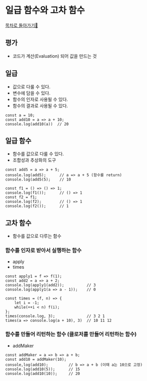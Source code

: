 # 일급 함수와 고차 함수
<a href="https://github.com/EungyuCho/functional-js">목차로 돌아가기🏃</a>
## 평가
 - 코드가 계산(Evaluation) 되어 값을 만드는 것
 
 ## 일급
 - 값으로 다룰 수 있다.
 - 변수에 담을 수 있다.
 - 함수의 인자로 사용될 수 있다.
 - 함수의 결과로 사용될 수 있다.
 
 <pre><code>const a = 10;
const add10 = a => a + 10;
console.log(add10(a))  // 20</code></pre>
 
 ## 일급 함수
 - 함수를 값으로 다룰 수 있다.
 - 조합성과 추상화의 도구
 
 <pre><code>const add5 = a => a + 5;
console.log(add5);      // a => a + 5 (함수를 return)
console.log(add5(5);    // 10<br>
const f1 = () => () => 1;
console.log(f1());      // () => 1
const f2 = f1;
console.log(f2);        // () => 1
console.log(f2());      // 1</code></pre>

 ## 고차 함수
 - 함수를 값으로 다루는 함수
 
### 함수를 인자로 받아서 실행하는 함수
 - apply
 - times
 <pre><code>const apply1 = f => f(1);
const add2 = a => a + 2;
console.log(apply1(add2));          // 3
console.log(apply1(a => a - 1));    // 0<br>
const times = (f, n) => {
    let i = -1;
    while(++i < n) f(i);
};
times(console.log, 3);              // 3 2 1
times(a => console.log(a + 10), 3)  // 10 11 12</code></pre>

### 함수를 만들어 리턴하는 함수 (클로저를 만들어 리턴하는 함수)
 - addMaker
<pre><code>const addMaker = a => b => a + b;
const add10 = addMaker(10);
console,log(add10);         // b => a + b (이때 a는 10으로 고정)
console.log(add10(5));      // 15
console.log(add10(10));     // 20</code></pre>
 